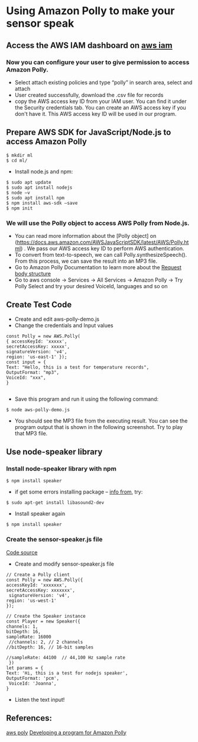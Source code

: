 # Using Amazon Polly to make your sensor speak
## Access the AWS IAM dashboard on [aws iam](http://console.aws.amazon.com/iam/)
 
### Now you can configure your user to give permission to access Amazon Polly. 
* Select attach existing policies and type “polly” in search area, select and attach
* User created successfully, download the .csv file for records
* copy the AWS access key ID from your IAM user. You can find it under the Security credentials tab. You can create an AWS access key if you don't have it. This AWS access key ID will be used in our program.

## Prepare AWS SDK for JavaScript/Node.js to access Amazon Polly

```
$ mkdir ml 
$ cd ml/ 
```
* Install node.js and npm:
```
$ sudo apt update 
$ sudo apt install nodejs
$ node –v
$ sudo apt install npm 
$ npm install aws-sdk –save
$ npm init
```
### We will use the Polly object to access AWS Polly from Node.js. 
* You can read more information about the [Polly object] on (https://docs.aws.amazon.com/AWSJavaScriptSDK/latest/AWS/Polly.html) . We pass our AWS access key ID to perform AWS authentication.
* To convert from text-to-speech, we can call Polly.synthesizeSpeech(). From this process, we can save the result into an MP3 file.
* Go to Amazon Polly Documentation to learn more about the [Request body structure](https://docs.aws.amazon.com/polly/latest/dg/API_SynthesizeSpeech.html)
* Go to aws console -> Services -> All Services -> Amazon Polly -> Try Polly Select and try your desired VoiceId, languages and so on

## Create Test Code
* Create and edit aws-polly-demo.js
* Change the credentials and Input values 
```
const Polly = new AWS.Polly(
{ accessKeyId: 'xxxxx', 
secretAccessKey: xxxxx', 
signatureVersion: 'v4', 
region: 'us-east-1' }); 
const input = { 
Text: "Hello, this is a test for temperature records", 
OutputFormat: "mp3", 
VoiceId: "xxx",
}
 
```
* Save this program and run it using the following command: 
```
$ node aws-polly-demo.js
```
* You should see the MP3 file from the executing result. You can see the program output that is shown in the following screenshot. Try to play that MP3 file.
 

## Use node-speaker library 
### Install node-speaker library with npm 
```
$ npm install speaker

```
* if get some errors installing package – [info from](https://github.com/TooTallNate/node-speaker), try:
```
$ sudo apt-get install libasound2-dev
```
* Install speaker again
```
$ npm install speaker
```

### Create the sensor-speaker.js file 
[Code source](https://hc.labnet.sfbu.edu/~henry/npu/classes//iot/learning_aws_iot/slide/Developing_a_program_for_Amazon_Polly.html)
* Create and modify sensor-speaker.js file 
```
// Create a Polly client 
const Polly = new AWS.Polly({ 
accessKeyId: 'xxxxxxx', 
secretAccessKey: xxxxxxx',
 signatureVersion: 'v4', 
region: 'us-west-1' 
}); 

// Create the Speaker instance 
const Player = new Speaker({ 
channels: 1, 
bitDepth: 16, 
sampleRate: 16000
 //channels: 2, // 2 channels 
//bitDepth: 16, // 16-bit samples

//sampleRate: 44100  // 44,100 Hz sample rate
 }) 
let params = { 
Text: 'Hi, this is a test for nodejs speaker', 
OutputFormat: 'pcm',
 VoiceId: 'Joanna',
}
```
* Listen the text input!
## References:
[aws poly](https://docs.aws.amazon.com/polly/latest/dg/API_SynthesizeSpeech.html)
[Developing a program for Amazon Polly](https://hc.labnet.sfbu.edu/~henry/npu/classes//iot/learning_aws_iot/slide/Developing_a_program_for_Amazon_Polly.html)


